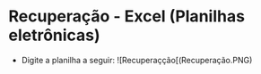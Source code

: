 # Recuperação - Excel (Planilhas eletrônicas)
- Digite a planilha a seguir:
![Recuperaçção[(Recuperação.PNG)

